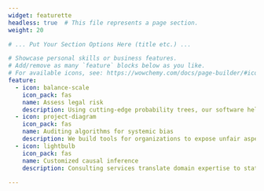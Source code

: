 ```yaml
---
widget: featurette
headless: true  # This file represents a page section.
weight: 20

# ... Put Your Section Options Here (title etc.) ...

# Showcase personal skills or business features.
# Add/remove as many `feature` blocks below as you like.
# For available icons, see: https://wowchemy.com/docs/page-builder/#icons
feature:
  - icon: balance-scale
    icon_pack: fas
    name: Assess legal risk
    description: Using cutting-edge probability trees, our software helps legal teams visualize areas of legal risk.
  - icon: project-diagram
    icon_pack: fas
    name: Auditing algorithms for systemic bias
    description: We build tools for organizations to expose unfair aspects of algorithms and highlight models that are performing fairly.
  - icon: lightbulb
    icon_pack: fas
    name: Customized causal inference
    description: Consulting services translate domain expertise to statistical models
    
---
```


